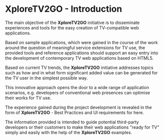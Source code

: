 # XploreTV2GO - Introduction

The main objective of the **XploreTV2GO** initiative is to disseminate experiences and tools for the easy creation of TV-compatible web applications.

Based on sample applications, which were gained in the course of the work around the question of meaningful service extensions for TV use, the provided tools and reference applications should support an easy entry into the development of contemporary TV web applications based on HTML5.

Based on current TV trends, the **XploreTV2GO** initiative addresses topics such as how and in what form significant added value can be generated for the TV user in the simplest possible way.

This innovative approach opens the door to a wide range of application scenarios, e.g. developers of conventional web presences can optimise their works for TV use.

The experience gained during the project development is revealed in the form of **XploreTV2GO** - Best Practices and UI requirements for here. 

The information provided is intended to guide potential third-party developers or their customers to make their web applications "ready for TV" simply and easily with the help of the **XploreTV2GO** examples. 
